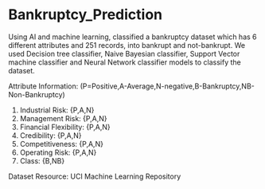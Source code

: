 # Bankruptcy_Prediction
Using AI and machine learning, classified a bankruptcy dataset which has 6 different attributes and 251 records, into bankrupt and not-bankrupt. We used Decision tree classifier, Naive Bayesian classifier, Support Vector machine classifier and Neural Network classifier models to classify the dataset.

Attribute Information: (P=Positive,A-Average,N-negative,B-Bankruptcy,NB-Non-Bankruptcy)
1. Industrial Risk: {P,A,N}
2. Management Risk: {P,A,N}
3. Financial Flexibility: {P,A,N}
4. Credibility: {P,A,N}
5. Competitiveness: {P,A,N}
6. Operating Risk: {P,A,N}
7. Class: {B,NB}

Dataset Resource:
UCI Machine Learning Repository
